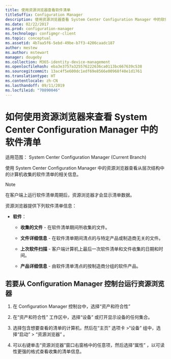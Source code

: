 ```yaml
---
title: 使用资源浏览器查看软件清单
titleSuffix: Configuration Manager
description: 使用资源浏览器查看 System Center Configuration Manager 中的软件清单。
ms.date: 02/22/2017
ms.prod: configuration-manager
ms.technology: configmgr-client
ms.topic: conceptual
ms.assetid: 4b7aa5f6-5ebd-49be-b7f3-4206caadc187
author: mestew
ms.author: mstewart
manager: dougeby
ms.collection: M365-identity-device-management
ms.openlocfilehash: eba3e3757a325576222636ca0113bc667639c538
ms.sourcegitcommit: 13ac4f5e600dc1edf69e8566e00968f40e1d1761
ms.translationtype: HT
ms.contentlocale: zh-CN
ms.lasthandoff: 09/11/2019
ms.locfileid: "70890046"
---
```

# <a name="how-to-use-resource-explorer-to-view-software-inventory-in-system-center-configuration-manager"></a>如何使用资源浏览器来查看 System Center Configuration Manager 中的软件清单

适用范围：  System Center Configuration Manager (Current Branch)

使用 System Center Configuration Manager 中的资源浏览器查看从层次结构中的计算机收集的软件清单的相关信息。  

> [!NOTE]  
>  在客户端上运行软件清单周期后，资源浏览器才会显示清单数据。  

 资源浏览器提供下列软件清单信息：  

-   **软件**：  

    -   **收集的文件** - 在软件清单期间所收集的文件。  

    -   **文件详细信息** - 在软件清单期间清点的与特定产品或制造商无关的文件。  

    -   **上次软件扫描** - 客户端计算机上最后一次软件清单和文件收集的日期和时间。  

    -   **产品详细信息** - 由软件清单清点的按制造商分组的软件产品。  

## <a name="to-run-resource-explorer-from-the-configuration-manager-console"></a>若要从 Configuration Manager 控制台运行资源浏览器  

1.  在 Configuration Manager 控制台中，选择“资产和符合性” 

2.  在“资产和符合性”  工作区中，选择“设备”  或打开显示设备的任何集合。  

3.  选择包含想要查看的清单的计算机，然后在“主页”  选项卡 >“设备”  组中，选择“启动”   > “资源浏览器”  。

4.  可以右键单击“资源浏览器”窗口右窗格中的任意项，然后选择“属性”  ，以可读性更强的格式查看收集的清单信息。  
 
